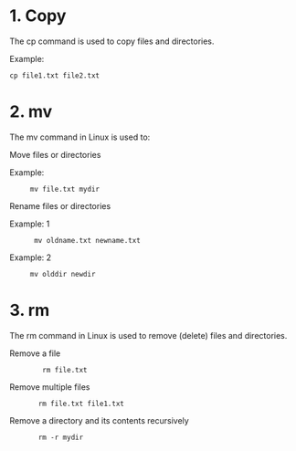 # 1. Copy

The cp command is used to copy files and directories.

Example:

    cp file1.txt file2.txt

# 2. mv 

The mv command in Linux is used to:

Move files or directories

Example:     

         mv file.txt mydir

Rename files or directories

Example: 1

          mv oldname.txt newname.txt

Example: 2

         mv olddir newdir

# 3. rm

The rm command in Linux is used to remove (delete) files and directories.

Remove a file

            rm file.txt
            
Remove multiple files

           rm file.txt file1.txt

Remove a directory and its contents recursively

           rm -r mydir
